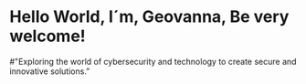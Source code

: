 # Hello World, I´m, Geovanna, Be very welcome!


#"Exploring the world of cybersecurity and technology to create secure and innovative solutions.”
